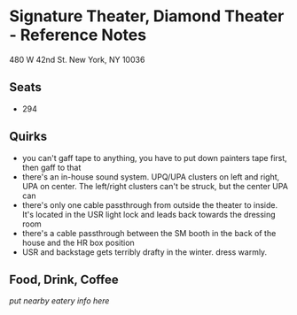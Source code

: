 # Signature Theater, Diamond Theater - Reference Notes
480 W 42nd St.
New York, NY 10036

## Seats
* 294

## Quirks
* you can't gaff tape to anything, you have to put down painters tape first, then gaff to that
* there's an in-house sound system. UPQ/UPA clusters on left and right, UPA on center. The left/right clusters can't be struck, but the center UPA can
* there's only one cable passthrough from outside the theater to inside. It's located in the USR light lock and leads back towards the dressing room
* there's a cable passthrough between the SM booth in the back of the house and the HR box position
* USR and backstage gets terribly drafty in the winter. dress warmly.


## Food, Drink, Coffee
*put nearby eatery info here*